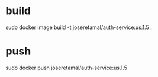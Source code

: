 # build

sudo docker image build -t joseretamal/auth-service:us.1.5 .

# push

sudo docker push joseretamal/auth-service:us.1.5
